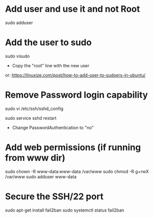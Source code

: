 # Add user and use it and not Root
sudo adduser <username>

# Add the user to sudo
sudo visudo 
- Copy the "root" line with the new user 

or: https://linuxize.com/post/how-to-add-user-to-sudoers-in-ubuntu/

# Remove Password login capability
sudo vi /etc/ssh/sshd_config

sudo service sshd restart

- Change PasswordAuthentication to "no"

# Add web permissions (if running from www dir)
sudo chown -R www-data:www-data /var/www
sudo chmod -R  g+rwX /var/www
sudo adduser <user> www-data

# Secure the SSH/22 port
sudo apt-get install fail2ban
sudo systemctl status fail2ban
